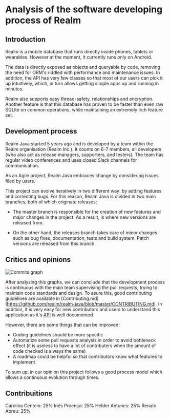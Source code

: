 # Analysis of the software developing process of Realm

## Introduction

Realm is a mobile database that runs directly inside phones, tablets or wearables. However at the moment, it currently runs only on Android.

The data is directly exposed as objects and queryable by code, removing the need for ORM's riddled with performance and maintenance issues. In addition, the API has very few classes so that most of our users can pick it up intuitively, which, in turn allows getting simple apps up and running in minutes.

Realm also supports easy thread-safety, relationships and encryption. Another feature is that this database has proven to be faster than even raw SQLite on common operations, while maintaining an extremely rich feature set.

## Development process

Realm Java started 5 years ago and is developed by a team within the Realm organisation (Realm Inc.). It counts on 6-7 members, all developers (who also act as release managers, supporters, and testers). The team has regular video conferences and uses closed Slack channels for communication.

As an Agile project, Realm Java embraces change by considering issues filed by users.

This project can evolve iteratively in two different way: by adding features and correcting bugs. For this reason, Realm Java is divided in two main branches, both of which originate releases:

 * The master branch is responsible for the creation of new features and major changes in the project. As a result, is where new versions are released from.

 * On the other hand, the releases branch takes care of minor changes such as bug fixes, documentation, tests and build system. Patch versions are released from this branch.

## Critics and opinions

![Commits graph](https://github.com/renatoabreu11/realm-java/blob/master/ESOF-docs/Resources/commits%20graph.png)

After analysing this graphs, we can conclude that the development process is continuous with the main team supervising the pull requests, trying to maintain code standards and design. To asure this, good contributing guidelines are available in [Contributing.md] (https://github.com/realm/realm-java/blob/master/CONTRIBUTING.md). In addition, it is very easy for new contributors and users to understand this application as it's [API](https://realm.io/docs/java/latest/) is well documented.

However, there are some things that can be improved:
* Coding guidelines should be more specific
* Automatize some pull requests analysis in order to avoid bottleneck effect (it is useless to have a lot of contributers when the amount of code checked is always the same)
* A roadmap could be helpful so that contributors know what features to implement

To sum up, in our opinion this project follows a good process model which allows a continuous evolution through times.

## Contribuitions
Carolina Centeio: 25%
Inês Proença: 25%
Hélder Antunes: 25%
Renato Abreu: 25%
